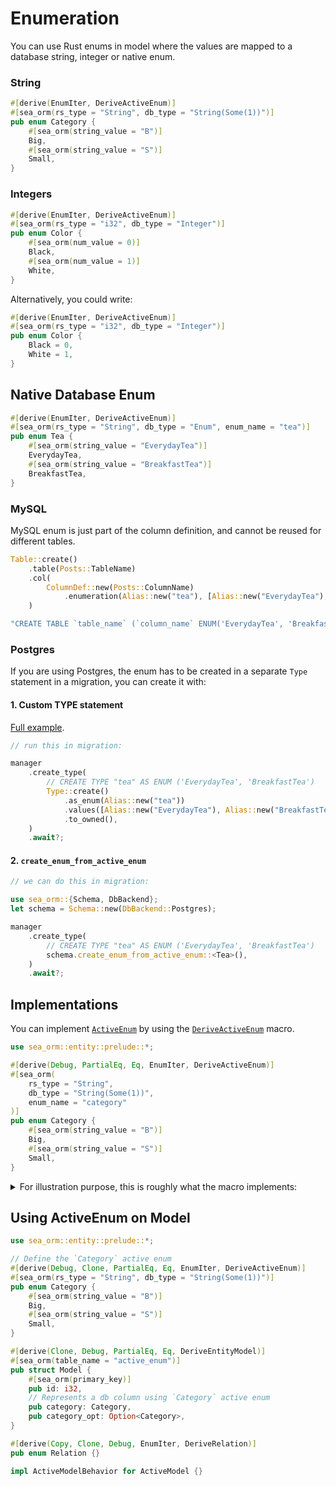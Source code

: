 # Enumeration

You can use Rust enums in model where the values are mapped to a database string, integer or native enum.

### String

```rust
#[derive(EnumIter, DeriveActiveEnum)]
#[sea_orm(rs_type = "String", db_type = "String(Some(1))")]
pub enum Category {
    #[sea_orm(string_value = "B")]
    Big,
    #[sea_orm(string_value = "S")]
    Small,
}
```

### Integers

```rust
#[derive(EnumIter, DeriveActiveEnum)]
#[sea_orm(rs_type = "i32", db_type = "Integer")]
pub enum Color {
    #[sea_orm(num_value = 0)]
    Black,
    #[sea_orm(num_value = 1)]
    White,
}
```
Alternatively, you could write:
```rust
#[derive(EnumIter, DeriveActiveEnum)]
#[sea_orm(rs_type = "i32", db_type = "Integer")]
pub enum Color {
    Black = 0,
    White = 1,
}
```

## Native Database Enum

```rust
#[derive(EnumIter, DeriveActiveEnum)]
#[sea_orm(rs_type = "String", db_type = "Enum", enum_name = "tea")]
pub enum Tea {
    #[sea_orm(string_value = "EverydayTea")]
    EverydayTea,
    #[sea_orm(string_value = "BreakfastTea")]
    BreakfastTea,
}
```

### MySQL

MySQL enum is just part of the column definition, and cannot be reused for different tables.

```rust
Table::create()
    .table(Posts::TableName)
    .col(
        ColumnDef::new(Posts::ColumnName)
            .enumeration(Alias::new("tea"), [Alias::new("EverydayTea"), Alias::new("BreakfastTea")]),
    )

"CREATE TABLE `table_name` (`column_name` ENUM('EverydayTea', 'BreakfastTea'))",
```

### Postgres

If you are using Postgres, the enum has to be created in a separate `Type` statement in a migration, you can create it with:

#### 1. Custom TYPE statement

[Full example](https://github.com/SeaQL/sea-orm/blob/master/sea-orm-migration/tests/common/migration/m20220118_000004_create_tea_enum.rs).

```rust
// run this in migration:

manager
    .create_type(
        // CREATE TYPE "tea" AS ENUM ('EverydayTea', 'BreakfastTea')
        Type::create()
            .as_enum(Alias::new("tea"))
            .values([Alias::new("EverydayTea"), Alias::new("BreakfastTea")])
            .to_owned(),
    )
    .await?;
```

#### 2. `create_enum_from_active_enum`

```rust
// we can do this in migration:

use sea_orm::{Schema, DbBackend};
let schema = Schema::new(DbBackend::Postgres);

manager
    .create_type(
        // CREATE TYPE "tea" AS ENUM ('EverydayTea', 'BreakfastTea')
        schema.create_enum_from_active_enum::<Tea>(),
    )
    .await?;
```

## Implementations

You can implement [`ActiveEnum`](https://docs.rs/sea-orm/*/sea_orm/entity/trait.ActiveEnum.html) by using the [`DeriveActiveEnum`](https://docs.rs/sea-orm/*/sea_orm/derive.DeriveActiveEnum.html) macro.

```rust
use sea_orm::entity::prelude::*;

#[derive(Debug, PartialEq, Eq, EnumIter, DeriveActiveEnum)]
#[sea_orm(
    rs_type = "String",
    db_type = "String(Some(1))",
    enum_name = "category"
)]
pub enum Category {
    #[sea_orm(string_value = "B")]
    Big,
    #[sea_orm(string_value = "S")]
    Small,
}
```

<details>
  <summary>For illustration purpose, this is roughly what the macro implements:</summary>
  <div>

```rust
use sea_orm::entity::prelude::*;

#[derive(Debug, PartialEq, Eq, EnumIter)]
pub enum Category {
    Big,
    Small,
}

// Implementing manually
impl ActiveEnum for Category {
    // The macro attribute `rs_type` is being pasted here
    type Value = String;

    // By default, the name of Rust enum in camel case if `enum_name` was not provided explicitly
    fn name() -> String {
        "category".to_owned()
    }

    // Map Rust enum variants to corresponding `num_value` or `string_value`
    fn to_value(&self) -> Self::Value {
        match self {
            Self::Big => "B",
            Self::Small => "S",
        }
        .to_owned()
    }

    // Map `num_value` or `string_value` to corresponding Rust enum variants
    fn try_from_value(v: &Self::Value) -> Result<Self, DbErr> {
        match v.as_ref() {
            "B" => Ok(Self::Big),
            "S" => Ok(Self::Small),
            _ => Err(DbErr::Type(format!(
                "unexpected value for Category enum: {}",
                v
            ))),
        }
    }

    // The macro attribute `db_type` is being pasted here
    fn db_type() -> ColumnDef {
        ColumnType::String(Some(1)).def()
    }
}
```
  </div>
</details>

## Using ActiveEnum on Model

```rust
use sea_orm::entity::prelude::*;

// Define the `Category` active enum
#[derive(Debug, Clone, PartialEq, Eq, EnumIter, DeriveActiveEnum)]
#[sea_orm(rs_type = "String", db_type = "String(Some(1))")]
pub enum Category {
    #[sea_orm(string_value = "B")]
    Big,
    #[sea_orm(string_value = "S")]
    Small,
}

#[derive(Clone, Debug, PartialEq, Eq, DeriveEntityModel)]
#[sea_orm(table_name = "active_enum")]
pub struct Model {
    #[sea_orm(primary_key)]
    pub id: i32,
    // Represents a db column using `Category` active enum
    pub category: Category,
    pub category_opt: Option<Category>,
}

#[derive(Copy, Clone, Debug, EnumIter, DeriveRelation)]
pub enum Relation {}

impl ActiveModelBehavior for ActiveModel {}
```
